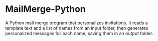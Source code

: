 # MailMerge-Python
A Python mail merge program that personalizes invitations. It reads a template text and a list of names from an input folder, then generates personalized messages for each name, saving them in an output folder.
